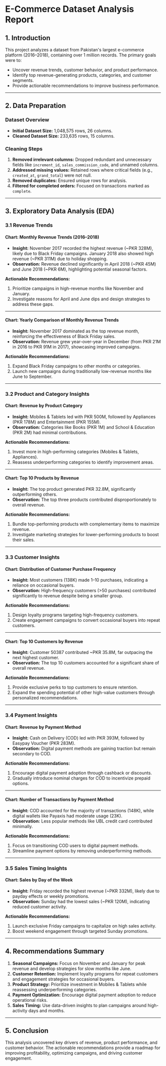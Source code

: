 # E-Commerce Dataset Analysis Report

## **1. Introduction**
This project analyzes a dataset from Pakistan's largest e-commerce platform (2016–2018), containing over 1 million records. The primary goals were to:
- Uncover revenue trends, customer behavior, and product performance.
- Identify top revenue-generating products, categories, and customer segments.
- Provide actionable recommendations to improve business performance.

---

## **2. Data Preparation**
### Dataset Overview
- **Initial Dataset Size:** 1,048,575 rows, 26 columns.
- **Cleaned Dataset Size:** 233,635 rows, 15 columns.

### Cleaning Steps
1. **Removed irrelevant columns:** Dropped redundant and unnecessary fields like `increment_id`, `sales_commission_code`, and unnamed columns.
2. **Addressed missing values:** Retained rows where critical fields (e.g., `created_at`, `grand_total`) were not null.
3. **Removed duplicates:** Ensured unique rows for analysis.
4. **Filtered for completed orders:** Focused on transactions marked as `complete`.

---

## **3. Exploratory Data Analysis (EDA)**

### **3.1 Revenue Trends**
#### **Chart: Monthly Revenue Trends (2016–2018)**
- **Insight:** November 2017 recorded the highest revenue (~PKR 328M), likely due to Black Friday campaigns. January 2018 also showed high revenue (~PKR 311M) due to holiday shopping.
- **Observation:** Revenue declined significantly in April 2018 (~PKR 45M) and June 2018 (~PKR 6M), highlighting potential seasonal factors.

**Actionable Recommendations:**
1. Prioritize campaigns in high-revenue months like November and January.
2. Investigate reasons for April and June dips and design strategies to address these gaps.

---

#### **Chart: Yearly Comparison of Monthly Revenue Trends**
- **Insight:** November 2017 dominated as the top revenue month, reinforcing the effectiveness of Black Friday sales.
- **Observation:** Revenue grew year-over-year in December (from PKR 21M in 2016 to PKR 91M in 2017), showcasing improved campaigns.

**Actionable Recommendations:**
1. Expand Black Friday campaigns to other months or categories.
2. Launch new campaigns during traditionally low-revenue months like June to September.

---

### **3.2 Product and Category Insights**
#### **Chart: Revenue by Product Category**
- **Insight:** Mobiles & Tablets led with PKR 500M, followed by Appliances (PKR 178M) and Entertainment (PKR 155M).
- **Observation:** Categories like Books (PKR 1M) and School & Education (PKR 2M) had minimal contributions.

**Actionable Recommendations:**
1. Invest more in high-performing categories (Mobiles & Tablets, Appliances).
2. Reassess underperforming categories to identify improvement areas.

---

#### **Chart: Top 10 Products by Revenue**
- **Insight:** The top product generated PKR 32.8M, significantly outperforming others.
- **Observation:** The top three products contributed disproportionately to overall revenue.

**Actionable Recommendations:**
1. Bundle top-performing products with complementary items to maximize revenue.
2. Investigate marketing strategies for lower-performing products to boost their sales.

---

### **3.3 Customer Insights**
#### **Chart: Distribution of Customer Purchase Frequency**
- **Insight:** Most customers (138K) made 1–10 purchases, indicating a reliance on occasional buyers.
- **Observation:** High-frequency customers (>50 purchases) contributed significantly to revenue despite being a smaller group.

**Actionable Recommendations:**
1. Design loyalty programs targeting high-frequency customers.
2. Create engagement campaigns to convert occasional buyers into repeat customers.

---

#### **Chart: Top 10 Customers by Revenue**
- **Insight:** Customer 50387 contributed ~PKR 35.8M, far outpacing the next highest customer.
- **Observation:** The top 10 customers accounted for a significant share of overall revenue.

**Actionable Recommendations:**
1. Provide exclusive perks to top customers to ensure retention.
2. Expand the spending potential of other high-value customers through personalized recommendations.

---

### **3.4 Payment Insights**
#### **Chart: Revenue by Payment Method**
- **Insight:** Cash on Delivery (COD) led with PKR 393M, followed by Easypay Voucher (PKR 283M).
- **Observation:** Digital payment methods are gaining traction but remain secondary to COD.

**Actionable Recommendations:**
1. Encourage digital payment adoption through cashback or discounts.
2. Gradually introduce nominal charges for COD to incentivize prepaid options.

---

#### **Chart: Number of Transactions by Payment Method**
- **Insight:** COD accounted for the majority of transactions (148K), while digital wallets like Payaxis had moderate usage (23K).
- **Observation:** Less popular methods like UBL credit card contributed minimally.

**Actionable Recommendations:**
1. Focus on transitioning COD users to digital payment methods.
2. Streamline payment options by removing underperforming methods.

---

### **3.5 Sales Timing Insights**
#### **Chart: Sales by Day of the Week**
- **Insight:** Friday recorded the highest revenue (~PKR 332M), likely due to payday effects or weekly promotions.
- **Observation:** Sunday had the lowest sales (~PKR 120M), indicating reduced customer activity.

**Actionable Recommendations:**
1. Launch exclusive Friday campaigns to capitalize on high sales activity.
2. Boost weekend engagement through targeted Sunday promotions.

---

## **4. Recommendations Summary**
1. **Seasonal Campaigns:** Focus on November and January for peak revenue and develop strategies for slow months like June.
2. **Customer Retention:** Implement loyalty programs for repeat customers and engagement strategies for occasional buyers.
3. **Product Strategy:** Prioritize investment in Mobiles & Tablets while reassessing underperforming categories.
4. **Payment Optimization:** Encourage digital payment adoption to reduce operational risks.
5. **Sales Timing:** Use data-driven insights to plan campaigns around high-activity days and months.

---

## **5. Conclusion**
This analysis uncovered key drivers of revenue, product performance, and customer behavior. The actionable recommendations provide a roadmap for improving profitability, optimizing campaigns, and driving customer engagement.
